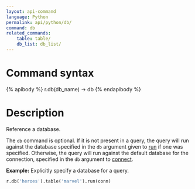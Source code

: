```yaml
---
layout: api-command
language: Python
permalink: api/python/db/
command: db
related_commands:
    table: table/
    db_list: db_list/
---
```


# Command syntax #

{% apibody %}
r.db(db_name) &rarr; db
{% endapibody %}

# Description #

Reference a database.

The `db` command is optional. If it is not present in a query, the query will run against the database specified in the `db` argument given to [run](/api/python/run) if one was specified. Otherwise, the query will run against the default database for the connection, specified in the `db` argument to [connect](/api/python/connect).

__Example:__ Explicitly specify a database for a query.

```py
r.db('heroes').table('marvel').run(conn)
```


